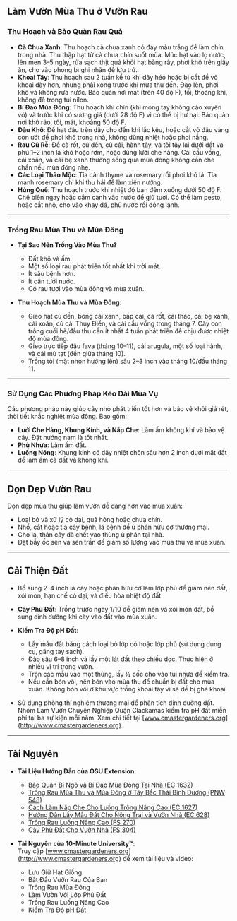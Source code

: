## Làm Vườn Mùa Thu ở Vườn Rau

### Thu Hoạch và Bảo Quản Rau Quả

- **Cà Chua Xanh**: Thu hoạch cà chua xanh có đáy màu trắng để làm chín trong nhà. Thu thập hạt từ cà chua chín suốt mùa. Múc hạt vào lọ nước, lên men 3–5 ngày, rửa sạch thịt quả khỏi hạt bằng rây, phơi khô trên giấy ăn, cho vào phong bì ghi nhãn để lưu trữ.
- **Khoai Tây**: Thu hoạch sau 2 tuần kể từ khi dây héo hoặc bị cắt để vỏ khoai dày hơn, nhưng phải xong trước khi mưa thu đến. Đào lên, phơi khô và không rửa nước. Bảo quản nơi mát (trên 40 độ F), tối, thoáng khí, không để trong túi nilon.
- **Bí Đao Mùa Đông**: Thu hoạch khi chín (khi móng tay không cào xuyên vỏ) và trước khi có sương giá (dưới 28 độ F) vì có thể bị hư hại. Bảo quản nơi khô ráo, tối, mát, khoảng 50 độ F.
- **Đậu Khô**: Để hạt đậu trên dây cho đến khi lắc kêu, hoặc cắt vỏ đậu vàng còn ướt để phơi khô trong nhà, không dùng nhiệt hoặc phơi nắng.
- **Rau Củ Rễ**: Để cà rốt, củ dền, củ cải, hành tây, và tỏi tây lại dưới đất và phủ 1–2 inch lá khô hoặc rơm, hoặc dùng lưới che hàng. Cải cầu vồng, cải xoăn, và cải bẹ xanh thường sống qua mùa đông không cần che chắn nếu mùa đông nhẹ.
- **Các Loại Thảo Mộc**: Tỉa cành thyme và rosemary rồi phơi khô lá. Tỉa mạnh rosemary chỉ khi thu hái để làm xiên nướng.
- **Húng Quế**: Thu hoạch trước khi nhiệt độ ban đêm xuống dưới 50 độ F. Chế biến ngay hoặc cắm cành vào nước để giữ tươi. Có thể làm pesto, hoặc cắt nhỏ, cho vào khay đá, phủ nước rồi đông lạnh.

---

### Trồng Rau Mùa Thu và Mùa Đông

- **Tại Sao Nên Trồng Vào Mùa Thu?**
  - Đất khô và ấm.
  - Một số loại rau phát triển tốt nhất khi trời mát.
  - Ít sâu bệnh hơn.
  - Ít cần tưới nước.
  - Có rau tươi vào mùa đông và mùa xuân.

- **Thu Hoạch Mùa Thu và Mùa Đông**:
  - Gieo hạt củ dền, bông cải xanh, bắp cải, cà rốt, cải thảo, cải bẹ xanh, cải xoăn, củ cải Thụy Điển, và cải cầu vồng trong tháng 7. Cây con trồng cuối hè/đầu thu cần ít nhất 4 tuần phát triển để chịu được nhiệt độ mùa đông.
  - Gieo trực tiếp đậu fava (tháng 10–11), cải arugula, một số loại hành, và cải mù tạt (đến giữa tháng 10).
  - Trồng tỏi (mặt nhọn hướng lên) sâu 2–3 inch vào tháng 10/đầu tháng 11.

---

### Sử Dụng Các Phương Pháp Kéo Dài Mùa Vụ

Các phương pháp này giúp cây nhỏ phát triển tốt hơn và bảo vệ khỏi giá rét, thời tiết khắc nghiệt mùa đông. Bao gồm:

- **Lưới Che Hàng, Khung Kính, và Nắp Che**: Làm ấm không khí và bảo vệ cây. Đặt hướng nam là tốt nhất.
- **Phủ Nhựa**: Làm ấm đất.
- **Luống Nóng**: Khung kính có dây nhiệt chôn sâu hơn 2 inch dưới mặt đất để làm ấm cả đất và không khí.

---

## Dọn Dẹp Vườn Rau

Dọn dẹp mùa thu giúp làm vườn dễ dàng hơn vào mùa xuân:

- Loại bỏ và xử lý cỏ dại, quả hỏng hoặc chưa chín.
- Nhổ, cắt hoặc tỉa cây bệnh, lá bệnh để ủ phân hữu cơ thương mại.
- Cho lá, thân cây đã chết vào thùng ủ phân tại nhà.
- Đặt bẫy ốc sên và sên trần để giảm số lượng vào mùa thu và mùa xuân.

---

## Cải Thiện Đất

- Bổ sung 2–4 inch lá cây hoặc phân hữu cơ làm lớp phủ để giảm nén đất, xói mòn, hạn chế cỏ dại, và điều hòa nhiệt độ đất.
- **Cây Phủ Đất**: Trồng trước ngày 1/10 để giảm nén và xói mòn đất, bổ sung dinh dưỡng khi cày vào đất vào mùa xuân.
- **Kiểm Tra Độ pH Đất**:
  - Lấy mẫu đất bằng cách loại bỏ lớp cỏ hoặc lớp phủ (sử dụng dụng cụ, găng tay sạch).
  - Đào sâu 6–8 inch và lấy một lát đất theo chiều dọc. Thực hiện ở nhiều vị trí trong vườn.
  - Trộn các mẫu vào một thùng, lấy ½ cốc cho vào túi nhựa để kiểm tra.
  - Nếu cần bón vôi, nên bón vào mùa thu để chuẩn bị đất cho mùa xuân. Không bón vôi ở khu vực trồng khoai tây vì sẽ dễ bị ghẻ khoai.

- Sử dụng phòng thí nghiệm thương mại để phân tích dinh dưỡng đất. Nhóm Làm Vườn Chuyên Nghiệp Quận Clackamas kiểm tra pH đất miễn phí tại ba sự kiện mỗi năm. Xem chi tiết tại [www.cmastergardeners.org](http://www.cmastergardeners.org).

---

## Tài Nguyên

- **Tài Liệu Hướng Dẫn của OSU Extension**:
  - [Bảo Quản Bí Ngô và Bí Đao Mùa Đông Tại Nhà (EC 1632)](https://catalog.extension.oregonstate.edu/ec1632)
  - [Trồng Rau Mùa Thu và Mùa Đông ở Tây Bắc Thái Bình Dương (PNW 548)](https://catalog.extension.oregonstate.edu/pnw548)
  - [Cách Làm Nắp Che Cho Luống Trồng Nâng Cao (EC 1627)](https://catalog.extension.oregonstate.edu/ec1627)
  - [Hướng Dẫn Lấy Mẫu Đất Cho Nông Trại và Vườn Nhà (EC 628)](https://catalog.extension.oregonstate.edu/ec628)
  - [Trồng Rau Luống Nâng Cao (FS 270)](https://catalog.extension.oregonstate.edu/fs270)
  - [Cây Phủ Đất Cho Vườn Nhà (FS 304)](https://catalog.extension.oregonstate.edu/fs304)

- **Tài Nguyên của 10-Minute University™**:  
  Truy cập [www.cmastergardeners.org](http://www.cmastergardeners.org) để xem tài liệu và video:
  - Lưu Giữ Hạt Giống
  - Bắt Đầu Vườn Rau Của Bạn
  - Trồng Rau Mùa Đông
  - Làm Vườn Với Lớp Phủ Đất
  - Trồng Rau Luống Nâng Cao
  - Kiểm Tra Độ pH Đất
